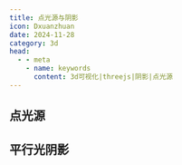 ```yaml
---
title: 点光源与阴影
icon: Dxuanzhuan
date: 2024-11-28
category: 3d
head:
  - - meta
    - name: keywords
      content: 3d可视化|threejs|阴影|点光源
---
```


## 点光源

<ShadowExample1/>

## 平行光阴影

<ShadowExample2 />
